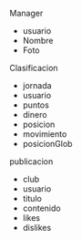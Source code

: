 Manager
- usuario
- Nombre
- Foto

Clasificacion
- jornada
- usuario
- puntos
- dinero
- posicion
- movimiento
- posicionGlob

publicacion
- club
- usuario
- titulo
- contenido
- likes
- dislikes
